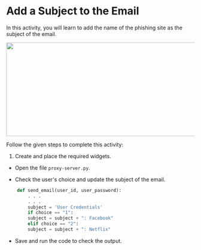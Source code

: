 Add a Subject to the Email
=================


In this activity, you will learn to add the name of the phishing site as the subject of the email.




<img src= "https://s3.amazonaws.com/media-p.slid.es/uploads/1525749/images/10986021/C123_full_activity.gif" width = "520" height = "250">




Follow the given steps to complete this activity:
   
1. Create and place the required widgets.




* Open the file `proxy-server.py`.




* Check the user's choice and update the subject of the email.
~~~python
    def send_email(user_id, user_password):
        . . .
        . . .
        subject = 'User Credentials'
        if choice == "1":
        subject = subject + ": Facebook"
        elif choice == "2":
        subject = subject + ": Netflix"
~~~


* Save and run the code to check the output.
